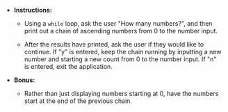 * **Instructions:**

  * Using a `while` loop, ask the user "How many numbers?", and then print out a chain of ascending numbers from 0 to the number input.

  * After the results have printed, ask the user if they would like to continue. If "y" is entered, keep the chain running by inputting a new number and starting a new count from 0 to the number input. If "n" is entered, exit the application.

* **Bonus:**

  * Rather than just displaying numbers starting at 0, have the numbers start at the end of the previous chain.

